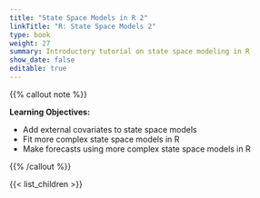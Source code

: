 ```yaml
---
title: "State Space Models in R 2"
linkTitle: "R: State Space Models 2"
type: book
weight: 27
summary: Introductory tutorial on state space modeling in R
show_date: false
editable: true
---
```


{{% callout note %}}

**Learning Objectives:**
* Add external covariates to state space models
* Fit more complex state space models in R
* Make forecasts using more complex state space models in R

{{% /callout %}}

{{< list_children >}}

